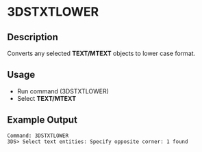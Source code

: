 # 3DSTXTLOWER

## Description

Converts any selected **TEXT/MTEXT** objects to lower case format.

## Usage

* Run command (3DSTXTLOWER)
* Select **TEXT/MTEXT**

## Example Output

```
Command: 3DSTXTLOWER
3DS> Select text entities: Specify opposite corner: 1 found
```
